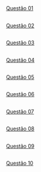 ##
[Questão 01](https://github.com/Cava-uma-falta/Trabalho02-AM2/blob/aa8889981cfca4f37debda2c65f822f2b9389d45/Quest%C3%A3o%2001)
##
[Questão 02](https://github.com/Cava-uma-falta/Trabalho02-AM2/blob/a529f05f0a0a445c974d8924c2be4b018b10aa68/Quest%C3%A3o%2002)
##
[Questão 03](https://github.com/Cava-uma-falta/Trabalho02-AM2/blob/a529f05f0a0a445c974d8924c2be4b018b10aa68/Quest%C3%A3o%2003)
##
[Questão 04](https://github.com/Cava-uma-falta/Trabalho02-AM2/tree/main/Quest%C3%A3o%2004)
##
[Questão 05](https://github.com/Cava-uma-falta/Trabalho02-AM2/tree/main/Quest%C3%A3o%2005)
##
[Questão 06](https://github.com/Cava-uma-falta/Trabalho02-AM2/tree/main/Quest%C3%A3o%2006)
##
[Questão 07](https://github.com/Cava-uma-falta/Trabalho02-AM2/tree/main/Questão%207)
##
[Questão 08](https://github.com/Cava-uma-falta/Trabalho02-AM2/tree/main/Questão%208)
##
[Questão 09](https://github.com/Cava-uma-falta/Trabalho02-AM2/tree/main/Questão%209)
##
[Questão 10](https://github.com/Cava-uma-falta/Trabalho02-AM2/tree/main/Questão%2010)